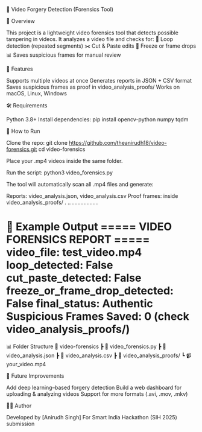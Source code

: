 🎥 Video Forgery Detection (Forensics Tool)

📌 Overview

This project is a lightweight video forensics tool that detects possible tampering in videos.
It analyzes a video file and checks for:
🔁 Loop detection (repeated segments)
✂️ Cut & Paste edits
🧊 Freeze or frame drops
📊 Saves suspicious frames for manual review


🚀 Features

Supports multiple videos at once
Generates reports in JSON + CSV format
Saves suspicious frames as proof in video_analysis_proofs/
Works on macOS, Linux, Windows

🛠️ Requirements

Python 3.8+
Install dependencies:
pip install opencv-python numpy tqdm

📂 How to Run

Clone the repo:
git clone https://github.com/theanirudh18/video-forensics.git
cd video-forensics

Place your .mp4 videos inside the same folder.

Run the script:
python3 video_forensics.py

The tool will automatically scan all .mp4 files and generate:

Reports: video_analysis.json, video_analysis.csv
Proof frames: inside video_analysis_proofs/
.
..
.
.
.
.
.
.
.
.
.


📝 Example Output
===== VIDEO FORENSICS REPORT =====
video_file: test_video.mp4
loop_detected: False
cut_paste_detected: False
freeze_or_frame_drop_detected: False
final_status: Authentic
Suspicious Frames Saved: 0 (check video_analysis_proofs/)
===================================

📊 Folder Structure
📂 video-forensics
 ┣ 📜 video_forensics.py
 ┣ 📜 video_analysis.json
 ┣ 📜 video_analysis.csv
 ┣ 📂 video_analysis_proofs/
 ┗ 📹 your_video.mp4

📌 Future Improvements

Add deep learning–based forgery detection
Build a web dashboard for uploading & analyzing videos
Support for more formats (.avi, .mov, .mkv)

👨‍💻 Author

Developed by [Anirudh Singh]
For Smart India Hackathon (SIH 2025) submission
